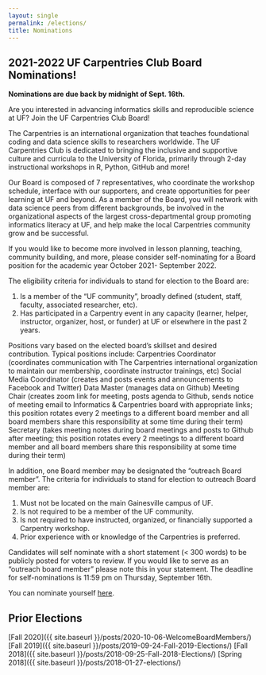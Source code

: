 ```yaml
---
layout: single
permalink: /elections/
title: Nominations
---
```


## 2021-2022 UF Carpentries Club Board Nominations!

**Nominations are due back by midnight of Sept. 16th.**

Are you interested in advancing informatics skills and reproducible science at UF? 
Join the UF Carpentries Club Board!

The Carpentries is an international organization that teaches foundational coding and data science skills to researchers worldwide. The UF Carpentries Club is dedicated to bringing the inclusive and supportive culture and curricula to the University of Florida, primarily through 2-day instructional workshops in R, Python, GitHub and more!

Our Board is composed of 7 representatives, who coordinate the workshop schedule, interface with our supporters, and create opportunities for peer learning at UF and beyond. As a member of the Board, you will network with data science peers from different backgrounds, be involved in the organizational aspects of the largest cross-departmental group promoting informatics literacy at UF, and help make the local Carpentries community grow and be successful.

If you would like to become more involved in lesson planning, teaching, community building, and more, please consider self-nominating for a Board position for the academic year October 2021- September 2022.

The eligibility criteria for individuals to stand for election to the Board are:

1. Is a member of the “UF community”, broadly defined (student, staff, faculty, associated researcher, etc).
2. Has participated in a Carpentry event in any capacity (learner, helper, instructor, organizer, host, or funder) at UF or elsewhere in the past 2 years.

Positions vary based on the elected board’s skillset and desired contribution. Typical positions include:
Carpentries Coordinator (coordinates communication with The Carpentries international organization to maintain our membership, coordinate instructor trainings, etc)
Social Media Coordinator (creates and posts events and announcements to Facebook and Twitter)
Data Master (manages data on Github)
Meeting Chair (creates zoom link for meeting, posts agenda to Github, sends notice of meeting email to Informatics & Carpentries board with appropriate links; this position rotates every 2 meetings to a different board member and all board members share this responsibility at some time during their term)
Secretary (takes meeting notes during board meetings and posts to Github after meeting; this position rotates every 2 meetings to a different board member and all board members share this responsibility at some time during their term)

In addition, one Board member may be designated the “outreach Board member”. The criteria for individuals to stand for election to outreach Board member are:

1. Must not be located on the main Gainesville campus of UF.
2. Is not required to be a member of the UF community.
3. Is not required to have instructed, organized, or financially supported a Carpentry workshop.
4. Prior experience with or knowledge of the Carpentries is preferred.

Candidates will self nominate with a short statement (< 300 words) to be publicly posted for voters to review. If you would like to serve as an “outreach board member” please note this in your statement. The deadline for self-nominations is 11:59 pm on Thursday, September 16th.

You can nominate yourself [here](https://docs.google.com/forms/d/e/1FAIpQLSeQ2kFPbyPOyp_bOYws_eE1CuQL-IFzzL_4BEjpmscV2n8pvQ/viewform?usp=sf_link).

## Prior Elections

[Fall 2020]({{ site.baseurl }}/posts/2020-10-06-WelcomeBoardMembers/)
[Fall 2019]({{ site.baseurl }}/posts/2019-09-24-Fall-2019-Elections/)
[Fall 2018]({{ site.baseurl }}/posts/2018-09-25-Fall-2018-Elections/)
[Spring 2018]({{ site.baseurl }}/posts/2018-01-27-elections/)
